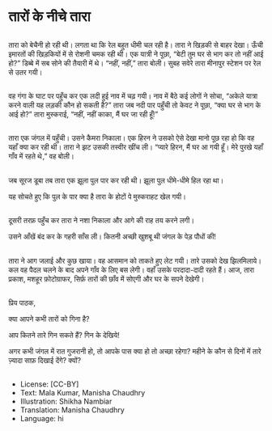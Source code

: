 # तारों के नीचे तारा

##
तारा को बेचैनी हो रही थी। लगता था कि रेल बहुत धीमी चल रही है। तारा ने खिड़की से बाहर देखा। ऊँची इमारतों की खिड़कियों में से रोशनी चमक रही थी। एक यात्री ने पूछा, “बेटी तुम घर से भाग कर तो नहीं आई हो?”
डिब्बे में सब सोने की तैयारी में थे। “नहीं, नहीं,” तारा बोली। सुबह सवेरे तारा मीनापुर स्टेशन पर रेल से उतर गयी।

##
वह गंगा के घाट पर पहुँच कर एक लदी हुई नाव में चढ़ गयी। नाव में बैठे कई लोगों ने सोचा, “अकेले यात्रा करने वाली यह लड़की कौन हो सकती है?” तारा जब नदी पार पहुँची तो केवट ने पूछा, “क्या घर से भाग के आई हो?” तारा मुस्कराई, “नहीं, नहीं काका, मैं घर जा रही हूँ!”

##
तारा एक जंगल में पहुँची। उसने कैमरा निकाला। एक हिरन ने उसको ऐसे देखा मानो पूछ रहा हो कि वह यहाँ क्या कर रही थी। तारा ने झट उसकी तस्वीर खींच ली। “प्यारे हिरन, मैं घर आ गयी हूँ। मेरे पुरखे यहाँ गाँव में रहते थे ,” वह बोली।

##
जब सूरज डूबा तब तारा एक झूला पुल पार कर रही थी। झूला पुल धीमे-धीमे हिल रहा था।

यह सोचते हुए कि पुल के पार क्या है तारा के होटों पे मुस्कराहट खेल गयी।

##
दूसरी तरफ़ पहुँच कर तारा ने नशा निकाला और आगे की राह तय करने लगी।

उसने आँखें बंद कर के गहरी साँस ली। कितनी अच्छी खुशबू थी जंगल के पेड़ पौधों की!

##
तारा ने आग जलाई और कुछ खाया। वह आसमान को ताकते हुए लेट गयी। तारे उसको देख झिलमिलाये। कल वह पैदल चलने के बाद अपने गाँव के लिए बस लेगी। वहाँ उसके परदादा-दादी रहते हैं। आज, तारा प्रकाश, मशहूर फ़ोटोग्राफर, सिर्फ़ तारों की छाँव में सोएगी और घर के सपने देखेगी।

##
प्रिय पाठक,

क्या आपने कभी तारों को गिना है?

आप कितने तारे गिन सकते हैं?
गिन के देखिये!

अगर कभी जंगल में रात गुजरानी हो, तो आपके पास क्या हो तो अच्छा रहेगा?
महीने के कौन से दिनों में तारे ज़्यादा साफ़ दिखाई देंगे? क्यों?

##
* License: [CC-BY]
* Text: Mala Kumar, Manisha Chaudhry
* Illustration: Shikha Nambiar
* Translation: Manisha Chaudhry
* Language: hi
